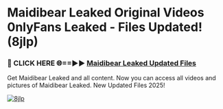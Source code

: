 # Maidibear Leaked Original Videos 0nlyFans Leaked - Files Updated! (8jlp)

<h3>🔴 CLICK HERE 🌐==►► <a href="https://tinyurl.com/2jnfzry5" rel="nofollow">Maidibear Leaked Updated Files</a></h3>

Get Maidibear Leaked and all content. Now you can access all videos and pictures of Maidibear Leaked. New Updated Files 2025!

[![8jlp](https://i.imgur.com/GyGTBgg.gif)](https://tinyurl.com/2jnfzry5)
